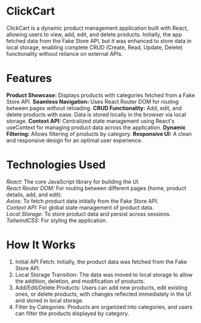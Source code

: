# ClickCart
ClickCart is a dynamic product management application built with React, allowing users to view, add, edit, and delete products. 
Initially, the app fetched data from the Fake Store API, but it was enhanced to store data in local storage, 
enabling complete CRUD (Create, Read, Update, Delete) functionality without reliance on external APIs.  


# Features
**Product Showcase:** Displays products with categories fetched from a Fake Store API.
**Seamless Navigation:** Uses React Router DOM for routing between pages without reloading.
**CRUD Functionality:** Add, edit, and delete products with ease. Data is stored locally in the browser via local storage.
**Context API:** Centralized state management using React's useContext for managing product data across the application.
**Dynamic Filtering:** Allows filtering of products by category.
**Responsive UI:** A clean and responsive design for an optimal user experience.  

# Technologies Used
*React:* The core JavaScript library for building the UI.  
*React Router DOM:* For routing between different pages (home, product details, add, and edit).  
*Axios:* To fetch product data initially from the Fake Store API.  
*Context API:* For global state management of product data.  
*Local Storage:* To store product data and persist across sessions.  
*TailwindCSS:* For styling the application.  

# How It Works
1. Initial API Fetch: Initially, the product data was fetched from the Fake Store API.
2. Local Storage Transition: The data was moved to local storage to allow the addition, deletion, and modification of products.
3. Add/Edit/Delete Products: Users can add new products, edit existing ones, or delete products, with changes reflected immediately in the UI and stored in local storage.
4. Filter by Categories: Products are organized into categories, and users can filter the products displayed by category.
